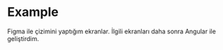 # Example
Figma ile çizimini yaptığım ekranlar. İlgili ekranları daha sonra Angular ile geliştirdim.
